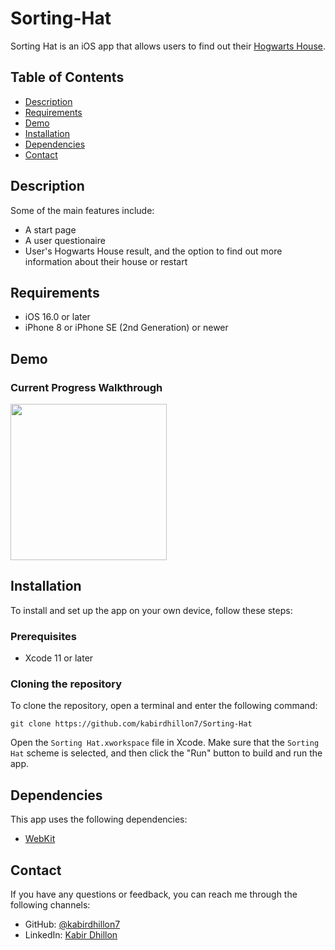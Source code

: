 # Sorting-Hat
Sorting Hat is an iOS app that allows users to find out their [Hogwarts House](https://www.wizardingworld.com/news/discover-your-hogwarts-house-on-wizarding-world).

## Table of Contents

- [Description](#description)
- [Requirements](#Requirements)
- [Demo](#demo)
- [Installation](#installation)
- [Dependencies](#dependencies)
- [Contact](#contact)

## Description

Some of the main features include:

- A start page
- A user questionaire
- User's Hogwarts House result, and the option to find out more information about their house or restart

## Requirements

- iOS 16.0 or later
- iPhone 8 or iPhone SE (2nd Generation) or newer

## Demo
### Current Progress Walkthrough

<img src="https://user-images.githubusercontent.com/74223402/221764498-7b814598-744c-40f9-97c2-9934816a7cc6.gif" width=250><br>

## Installation

To install and set up the app on your own device, follow these steps:

### Prerequisites
- Xcode 11 or later

### Cloning the repository

To clone the repository, open a terminal and enter the following command:
```
git clone https://github.com/kabirdhillon7/Sorting-Hat
```

Open the `Sorting Hat.xworkspace` file in Xcode. Make sure that the `Sorting Hat` scheme is selected, and then click the "Run" button to build and run the app.

## Dependencies

This app uses the following dependencies:

- [WebKit](https://developer.apple.com/documentation/webkit)

## Contact

If you have any questions or feedback, you can reach me through the following channels:

- GitHub: [@kabirdhillon7](https://github.com/kabirdhillon7)
- LinkedIn: [Kabir Dhillon](https://www.linkedin.com/in/kabirdhillon/)
